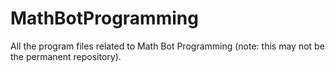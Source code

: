 # MathBotProgramming
All the program files related to Math Bot Programming (note: this may not be the permanent repository).
